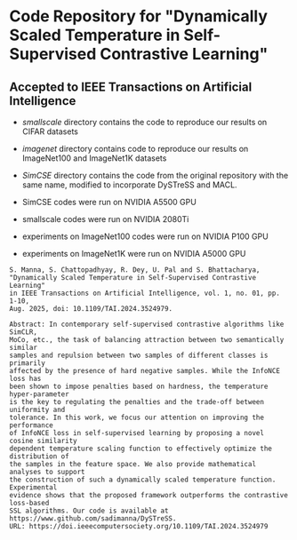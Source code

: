 # Code Repository for "Dynamically Scaled Temperature in Self-Supervised Contrastive Learning"
## Accepted to IEEE Transactions on Artificial Intelligence

- *smallscale* directory contains the code to reproduce our results on CIFAR datasets
- *imagenet* directory contains code to reproduce our results on ImageNet100 and ImageNet1K datasets
- *SimCSE* directory contains the code from the original repository with the same name, modified to incorporate DySTreSS and MACL.

- SimCSE codes were run on NVIDIA A5500 GPU
- smallscale codes were run on NVIDIA 2080Ti
- experiments on ImageNet100 codes were run on NVIDIA P100 GPU
- experiments on ImageNet1K were run on NVIDIA A5000 GPU


```
S. Manna, S. Chattopadhyay, R. Dey, U. Pal and S. Bhattacharya,
"Dynamically Scaled Temperature in Self-Supervised Contrastive Learning"
in IEEE Transactions on Artificial Intelligence, vol. 1, no. 01, pp. 1-10,
Aug. 2025, doi: 10.1109/TAI.2024.3524979.

Abstract: In contemporary self-supervised contrastive algorithms like SimCLR,
MoCo, etc., the task of balancing attraction between two semantically similar
samples and repulsion between two samples of different classes is primarily
affected by the presence of hard negative samples. While the InfoNCE loss has
been shown to impose penalties based on hardness, the temperature hyper-parameter
is the key to regulating the penalties and the trade-off between uniformity and
tolerance. In this work, we focus our attention on improving the performance
of InfoNCE loss in self-supervised learning by proposing a novel cosine similarity
dependent temperature scaling function to effectively optimize the distribution of
the samples in the feature space. We also provide mathematical analyses to support
the construction of such a dynamically scaled temperature function. Experimental
evidence shows that the proposed framework outperforms the contrastive loss-based
SSL algorithms. Our code is available at https://www.github.com/sadimanna/DySTreSS.
URL: https://doi.ieeecomputersociety.org/10.1109/TAI.2024.3524979

```
